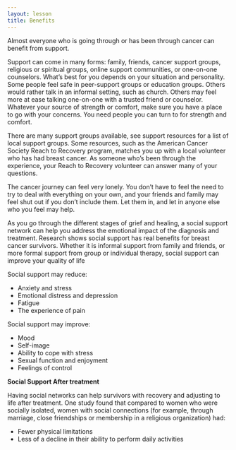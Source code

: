 ```yaml
---
layout: lesson
title: Benefits
---
```


Almost everyone who is going through or has been through cancer can benefit from support. 

Support can come in many forms: family, friends, cancer support groups, religious or spiritual groups, online support communities, or one-on-one counselors. What’s best for you depends on your situation and personality. Some people feel safe in peer-support groups or education groups. Others would rather talk in an informal setting, such as church. Others may feel more at ease talking one-on-one with a trusted friend or counselor. Whatever your source of strength or comfort, make sure you have a place to go with your concerns. You need people you can turn to for strength and comfort.

There are many support groups available, see support resources for a list of local support groups. Some resources, such as the American Cancer Society Reach to Recovery program, matches you up with a local volunteer who has had breast cancer. As someone who’s been through the experience, your Reach to Recovery volunteer can answer many of your questions.

The cancer journey can feel very lonely. You don’t have to feel the need to try to deal with everything on your own, and your friends and family may feel shut out if you don’t include them. Let them in, and let in anyone else who you feel may help.

As you go through the different stages of grief and healing, a social support network can help you address the emotional impact of the diagnosis and treatment. Research shows social support has real benefits for breast cancer survivors. Whether it is informal support from family and friends, or more formal support from group or individual therapy, social support can improve your quality of life

Social support may reduce: 

* Anxiety and stress 
* Emotional distress and depression 
* Fatigue 
* The experience of pain 

Social support may improve: 

* Mood 
* Self-image 
* Ability to cope with stress 
* Sexual function and enjoyment 
* Feelings of control 

**Social Support After treatment**

Having social networks can help survivors with recovery and adjusting to life after treatment. One study found that compared to women who were socially isolated, women with social connections (for example, through marriage, close friendships or membership in a religious organization) had: 

* Fewer physical limitations 
* Less of a decline in their ability to perform daily activities
